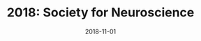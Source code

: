 ---
title: "2018: Society for Neuroscience"
conference_id: "SFN_2018"
date: 2018-11-01
location: "San Diego, CA"
layout: conference
---